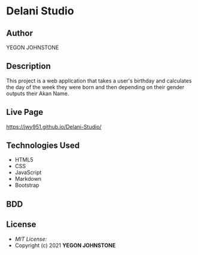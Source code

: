 # Delani Studio

## Author

YEGON JOHNSTONE

## Description

This project is a web application that takes a user's birthday and calculates the day of the week they were born and then depending on their gender outputs their Akan Name. 

## Live Page 
https://jwy951.github.io/Delani-Studio/

## Technologies Used

* HTML5
* CSS
* JavaScript
* Markdown
* Bootstrap

## BDD

## License
* *MIT License:*
* Copyright (c) 2021 **YEGON JOHNSTONE**